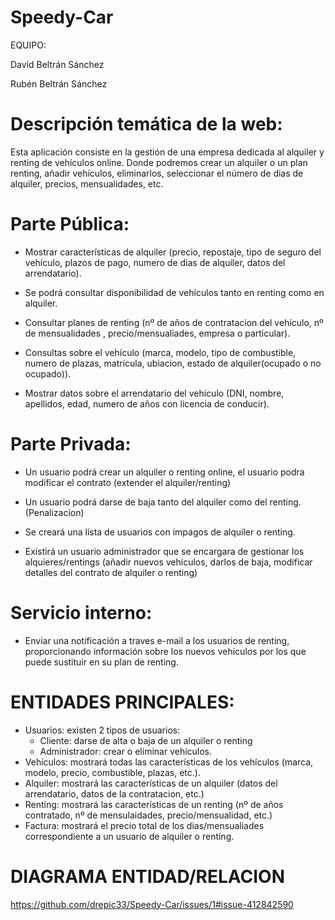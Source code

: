 # Speedy-Car
EQUIPO:

David Beltrán Sánchez 

Rubén Beltrán Sánchez

# Descripción temática de la web:
Esta aplicación consiste en la gestión de una empresa dedicada al alquiler y renting de vehículos online. 
Donde podremos crear un alquiler o un plan renting, añadir vehículos, eliminarlos, seleccionar el número de dias de alquiler, precios, mensualidades, etc.

# Parte Pública:

- Mostrar características de alquiler (precio, repostaje, tipo de seguro del vehículo, plazos de pago, numero de dias de alquiler, datos   del arrendatario).

- Se podrá consultar disponibilidad de vehículos tanto en renting como en alquiler.

- Consultar planes de renting  (nº de años de contratacion del vehículo, nº de mensualidades , precio/mensualiades, empresa               o particular).

- Consultas sobre el vehículo (marca, modelo, tipo de combustible, numero de plazas, matricula, ubiacion, estado de alquiler(ocupado o     no ocupado)).

- Mostrar datos sobre el arrendatario del vehículo (DNI, nombre, apellidos, edad, numero de años con licencia de conducir).

# Parte Privada:

- Un usuario podrá crear un alquiler o renting online, el usuario podra modificar el contrato (extender el alquiler/renting)

- Un usuario podrá darse de baja tanto del alquiler como del renting.(Penalizacion)

- Se creará una lista de usuarios con impagos de alquiler o renting.

- Existirá un usuario administrador que se encargara de gestionar los alquieres/rentings (añadir nuevos vehículos, darlos de baja,           modificar detalles del contrato de alquiler o renting)
# Servicio interno:
- Enviar una notificación a traves e-mail a los usuarios de renting, proporcionando información sobre los nuevos vehículos por los
  que puede sustituir en su plan de renting.

# ENTIDADES PRINCIPALES:

- Usuarios: existen 2 tipos de usuarios: 
    - Cliente: darse de alta o baja de un alquiler o renting
    - Administrador: crear o eliminar vehículos.
- Vehículos: mostrará todas las características de los vehículos (marca, modelo, precio, combustible, plazas, etc.).
- Alquiler: mostrará las características de un alquiler (datos del arrendatario, datos de la contratacion, etc.)
- Renting: mostrará las características de un renting  (nº de años contratado, nº de mensulaidades, precio/mensualidad, etc.)
- Factura: mostrará el precio total de los dias/mensualiades correspondiente a un usuario de alquiler o renting.

# DIAGRAMA ENTIDAD/RELACION
https://github.com/drepic33/Speedy-Car/issues/1#issue-412842590
